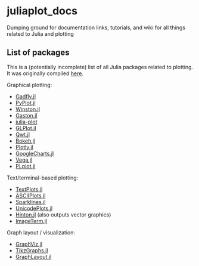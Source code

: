 # juliaplot_docs
Dumping ground for documentation links, tutorials, and wiki for all things related to Julia and plotting

## List of packages
This is a (potentially incomplete) list of all Julia packages related to plotting. It was originally compiled [here](https://github.com/dcjones/Gadfly.jl/issues/658).

Graphical plotting:
- [Gadfly.jl](https://github.com/dcjones/Gadfly.jl)
- [PyPlot.jl](https://github.com/stevengj/PyPlot.jl)
- [Winston.jl](https://github.com/nolta/Winston.jl)
- [Gaston.jl](https://github.com/mbaz/Gaston.jl)
- [julia-plot](https://github.com/Mononofu/julia-plot)
- [GLPlot.jl](https://github.com/SimonDanisch/GLPlot.jl)
- [Qwt.jl](https://github.com/tbreloff/Qwt.jl)
- [Bokeh.jl](https://github.com/bokeh/Bokeh.jl)
- [Plotly.jl](https://github.com/plotly/Plotly.jl)
- [GoogleCharts.jl](https://github.com/jverzani/GoogleCharts.jl)
- [Vega.jl](https://github.com/johnmyleswhite/Vega.jl)
- [PLplot.jl](https://github.com/wildart/PLplot.jl)

Text/terminal-based plotting:
- [TextPlots.jl](https://github.com/sunetos/TextPlots.jl)
- [ASCIIPlots.jl](https://github.com/johnmyleswhite/ASCIIPlots.jl)
- [Sparklines.jl](https://github.com/mbauman/Sparklines.jl)
- [UnicodePlots.jl](https://github.com/Evizero/UnicodePlots.jl)
- [Hinton.jl](https://github.com/ninjin/Hinton.jl) (also outputs vector graphics)
- [ImageTerm.jl](https://github.com/meggart/ImageTerm.jl)

Graph layout / visualization:
- [GraphViz.jl](https://github.com/Keno/GraphViz.jl)
- [TikzGraphs.jl](https://github.com/sisl/TikzGraphs.jl)
- [GraphLayout.jl](https://github.com/IainNZ/GraphLayout.jl)
